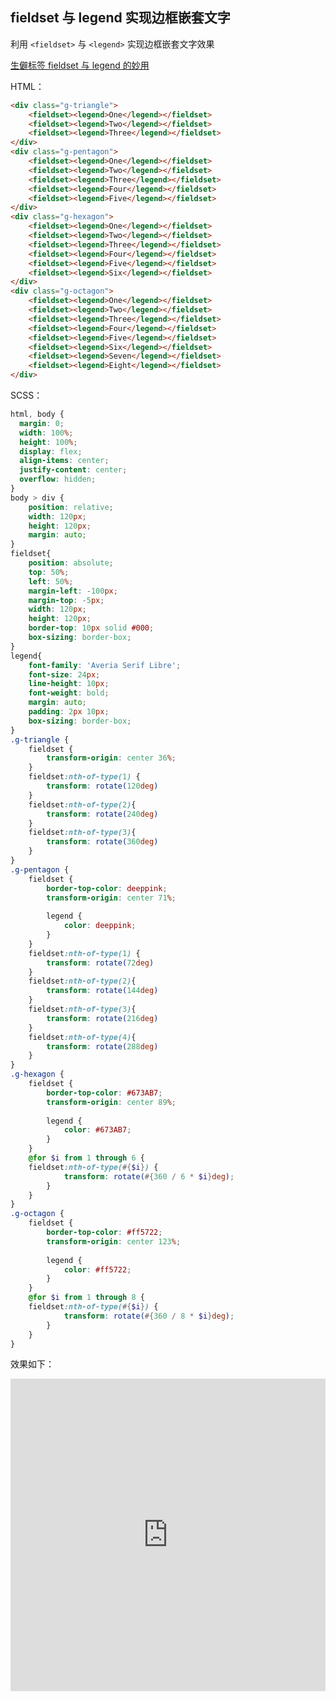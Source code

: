 ## fieldset 与 legend 实现边框嵌套文字

利用 `<fieldset>` 与 `<legend>` 实现边框嵌套文字效果

[生僻标签 fieldset 与 legend 的妙用](https://github.com/chokcoco/iCSS/issues/93)

HTML：

```html
<div class="g-triangle">
	<fieldset><legend>One</legend></fieldset>
	<fieldset><legend>Two</legend></fieldset>
	<fieldset><legend>Three</legend></fieldset>
</div>
<div class="g-pentagon">
	<fieldset><legend>One</legend></fieldset>
	<fieldset><legend>Two</legend></fieldset>
	<fieldset><legend>Three</legend></fieldset>
	<fieldset><legend>Four</legend></fieldset>
	<fieldset><legend>Five</legend></fieldset>
</div>
<div class="g-hexagon">
	<fieldset><legend>One</legend></fieldset>
	<fieldset><legend>Two</legend></fieldset>
	<fieldset><legend>Three</legend></fieldset>
	<fieldset><legend>Four</legend></fieldset>
	<fieldset><legend>Five</legend></fieldset>
	<fieldset><legend>Six</legend></fieldset>
</div>
<div class="g-octagon">
	<fieldset><legend>One</legend></fieldset>
	<fieldset><legend>Two</legend></fieldset>
	<fieldset><legend>Three</legend></fieldset>
	<fieldset><legend>Four</legend></fieldset>
	<fieldset><legend>Five</legend></fieldset>
	<fieldset><legend>Six</legend></fieldset>
	<fieldset><legend>Seven</legend></fieldset>
	<fieldset><legend>Eight</legend></fieldset>
</div>
```

SCSS：
```scss
html, body {
  margin: 0;
  width: 100%;
  height: 100%;
  display: flex;
  align-items: center;
  justify-content: center;
  overflow: hidden;
}
body > div {
	position: relative;
	width: 120px;
	height: 120px;
	margin: auto;
}
fieldset{
	position: absolute;
	top: 50%;
	left: 50%;
	margin-left: -100px;
	margin-top: -5px;
	width: 120px; 
	height: 120px; 
	border-top: 10px solid #000; 
	box-sizing: border-box;
}
legend{
	font-family: 'Averia Serif Libre';
	font-size: 24px;
	line-height: 10px;
	font-weight: bold;
	margin: auto; 
	padding: 2px 10px; 
	box-sizing: border-box;
} 
.g-triangle {
	fieldset {
		transform-origin: center 36%;
	}
	fieldset:nth-of-type(1) {
		transform: rotate(120deg)
	}
	fieldset:nth-of-type(2){
		transform: rotate(240deg)
	}
	fieldset:nth-of-type(3){
		transform: rotate(360deg)
	}
}
.g-pentagon {
	fieldset {
		border-top-color: deeppink;
		transform-origin: center 71%;
		
		legend {
			color: deeppink;
		}
	}
	fieldset:nth-of-type(1) {
		transform: rotate(72deg)
	}
	fieldset:nth-of-type(2){
		transform: rotate(144deg)
	}
	fieldset:nth-of-type(3){
		transform: rotate(216deg)
	}
	fieldset:nth-of-type(4){
		transform: rotate(288deg)
	}
}
.g-hexagon {
	fieldset {
		border-top-color: #673AB7;
		transform-origin: center 89%;
		
		legend {
			color: #673AB7;
		}
	}
	@for $i from 1 through 6 { 
    fieldset:nth-of-type(#{$i}) {
			transform: rotate(#{360 / 6 * $i}deg);
		}
	}
}
.g-octagon {
	fieldset {
		border-top-color: #ff5722;
		transform-origin: center 123%;
		
		legend {
			color: #ff5722;
		}
	}
	@for $i from 1 through 8 { 
    fieldset:nth-of-type(#{$i}) {
			transform: rotate(#{360 / 8 * $i}deg);
		}
	}
}
```

效果如下：

<iframe height="500" style="width: 100%;" scrolling="no" title="fieldset and legend generate polygon" src="https://codepen.io/Chokcoco/embed/zYKbQpN?height=500&theme-id=light&default-tab=result" frameborder="no" loading="lazy" allowtransparency="true" allowfullscreen="true">
  See the Pen <a href='https://codepen.io/Chokcoco/pen/zYKbQpN'>fieldset and legend generate polygon</a> by Chokcoco
  (<a href='https://codepen.io/Chokcoco'>@Chokcoco</a>) on <a href='https://codepen.io'>CodePen</a>.
</iframe>